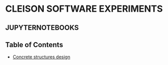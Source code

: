 # CLEISON SOFTWARE EXPERIMENTS
**JUPYTERNOTEBOOKS**
------------------------------
Table of Contents
------------------------------
- [Concrete structures design](#introduction-to-concrete-design)
